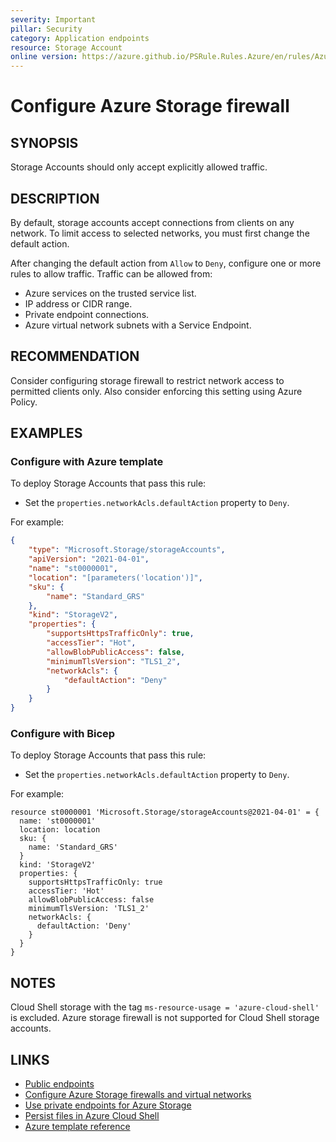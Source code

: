 ```yaml
---
severity: Important
pillar: Security
category: Application endpoints
resource: Storage Account
online version: https://azure.github.io/PSRule.Rules.Azure/en/rules/Azure.Storage.Firewall/
---
```


# Configure Azure Storage firewall

## SYNOPSIS

Storage Accounts should only accept explicitly allowed traffic.

## DESCRIPTION

By default, storage accounts accept connections from clients on any network.
To limit access to selected networks, you must first change the default action.

After changing the default action from `Allow` to `Deny`, configure one or more rules to allow traffic.
Traffic can be allowed from:

- Azure services on the trusted service list.
- IP address or CIDR range.
- Private endpoint connections.
- Azure virtual network subnets with a Service Endpoint.

## RECOMMENDATION

Consider configuring storage firewall to restrict network access to permitted clients only.
Also consider enforcing this setting using Azure Policy.

## EXAMPLES

### Configure with Azure template

To deploy Storage Accounts that pass this rule:

- Set the `properties.networkAcls.defaultAction` property to `Deny`.

For example:

```json
{
    "type": "Microsoft.Storage/storageAccounts",
    "apiVersion": "2021-04-01",
    "name": "st0000001",
    "location": "[parameters('location')]",
    "sku": {
        "name": "Standard_GRS"
    },
    "kind": "StorageV2",
    "properties": {
        "supportsHttpsTrafficOnly": true,
        "accessTier": "Hot",
        "allowBlobPublicAccess": false,
        "minimumTlsVersion": "TLS1_2",
        "networkAcls": {
            "defaultAction": "Deny"
        }
    }
}
```

### Configure with Bicep

To deploy Storage Accounts that pass this rule:

- Set the `properties.networkAcls.defaultAction` property to `Deny`.

For example:

```bicep
resource st0000001 'Microsoft.Storage/storageAccounts@2021-04-01' = {
  name: 'st0000001'
  location: location
  sku: {
    name: 'Standard_GRS'
  }
  kind: 'StorageV2'
  properties: {
    supportsHttpsTrafficOnly: true
    accessTier: 'Hot'
    allowBlobPublicAccess: false
    minimumTlsVersion: 'TLS1_2'
    networkAcls: {
      defaultAction: 'Deny'
    }
  }
}
```

## NOTES

Cloud Shell storage with the tag `ms-resource-usage = 'azure-cloud-shell'` is excluded.
Azure storage firewall is not supported for Cloud Shell storage accounts.

## LINKS

- [Public endpoints](https://docs.microsoft.com/azure/architecture/framework/security/design-network-endpoints#public-endpoints)
- [Configure Azure Storage firewalls and virtual networks](https://docs.microsoft.com/azure/storage/common/storage-network-security)
- [Use private endpoints for Azure Storage](https://docs.microsoft.com/azure/storage/common/storage-private-endpoints)
- [Persist files in Azure Cloud Shell](https://docs.microsoft.com/azure/cloud-shell/persisting-shell-storage)
- [Azure template reference](https://docs.microsoft.com/azure/templates/microsoft.storage/storageaccounts#NetworkRuleSet)
